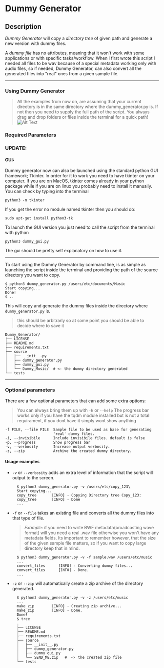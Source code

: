 # Dummy Generator

## Description

_Dummy Generator_ will copy a _directory tree_ of given path and generate a new version with dummy files.

A _dummy file_ has no attributes, meaning that it won't work with some applications or with specific tasks/workflow. When I first wrote this script I needed all files to be wav because of a special metadata working only with audio files, so if needed,
Dummy Generator, can also convert all the generated files into "real" ones from a given sample file.

---

### Using Dummy Generator

> All the examples from now on, are assuming that your current directory is in the same directory where the dummy_generator.py is.
> If not then you need to supply the full path of the script.
> You always drag and drop folders or files inside the terminal for a quick path!
> ![Alt Text](https://media.giphy.com/media/1BFWhNVg0ALAt4i8pB/giphy.gif)

### Required Parameters

### UPDATE:

#### GUI:
Dummy generator now can also be launched using the standard python GUI framework; Tkinter.
In order for it to work you need to have tkinter on your computer. If you are on MacOS, tkinter comes already in your python package while if you are on linux you probably need to install it manually. You can check by typing into the terminal

    python3 -m tkinter

If you get the error no module named tkinter then you should do:

    sudo apt-get install python3-tk

To launch the GUI version you just need to call the script from the terminal with python

    python3 dummy_gui.py

The gui should be pretty self explanatory on how to use it.

-----
To start using the Dummy Generator by command line, is as simple as launching the script inside the terminal and
providing the path of the source directory you want to copy.

    $ python3 dummy_generator.py /users/etc/documents/Music
    Start copying...
    Done!
    $ ..

This will copy and generate the dummy files inside the directory where `dummy_generator.py` is.
> this should be arbitrarly so at some point you should be able to decide where to save it

    Dummy_Generator/
    ├── LICENSE
    ├── README.md
    ├── requirements.txt
    ├── source
    │   ├── __init__.py
    │   ├── dummy_generator.py
    │   ├── dummy_gui.py
    │   └── Dummy_Music/  # <- the dummy directory generated
    └── tests

---

### Optional parameters

There are a few optional parameters that can add some extra options:

> You can always bring them up with `-h` or `--help`
> The progress bar works only if you have the tqdm module installed
> but is not a total requirament, if you dont have it simply wont show anything

    -f FILE, --file FILE  Sample file to be used as base for generating
                          'real' dummy files.
    -i, --invisibile      Include invisibile files. default is false
    -p, --progress        Show progress bar
    -v, --verbosity       Increase output verbosity.
    -z, --zip             Archive the created dummy directory.

#### Usage examples

- `-v` or `--verbosity` adds an extra level of information that the script will output to the screen.

        $ python3 dummy_generator.py -v /users/etc/copy_123\
        Start copying...
        copy_tree       [INFO] - Copying Directory tree Copy_123:
        copy_tree       [INFO] - Done
        ...

- `-f` or `--file` takes an existing file and converts all the dummy files into that type of file.

  > _Example_: if you need to write BWF metadata(broadcasting wave format) will you need a real .wav file otherwise you won't have any metadata fields.
  > Its important to remember however, that the size of the given sample file matters, so if you want to copy large directory keep that in mind.

        $ python3 dummy_generator.py -v -f sample.wav /users/etc/music
        ...
        convert_files      [INFO] - Converting dummy files...
        convert_files      [INFO] - Done.
        ...

- `-z` or `--zip` will automatically create a zip archive of the directory generated.

        $ python3 dummy_generator.py -v -z /users/etc/music
        ...
        make_zip        [INFO] - Creating zip archive...
        make_zip        [INFO] - Done.
        Done!
        $ tree
        .
        ├── LICENSE
        ├── README.md
        ├── requirements.txt
        ├── source
        │   ├── __init__.py
        │   ├── dummy_generator.py
        │   ├── dummy_gui.py
        │   └── SEND_ME.zip   #  <- the created zip file
        └── tests
